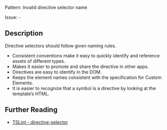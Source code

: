 Pattern: Invalid directive selector name

Issue: -

## Description

Directive selectors should follow given naming rules.

- Consistent conventions make it easy to quickly identify and reference assets of different types.
- Makes it easier to promote and share the directive in other apps.
- Directives are easy to identify in the DOM.
- Keeps the element names consistent with the specification for Custom Elements.
- It is easier to recognize that a symbol is a directive by looking at the template’s HTML.

## Further Reading

* [TSLint - directive-selector](http://codelyzer.com/rules/directive-selector/)